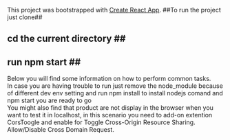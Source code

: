 This project was bootstrapped with [Create React App](https://github.com/facebookincubator/create-react-app).
##To run the project just clone##<br>
## cd the current directory ##<br>
## run npm start ##<br>

Below you will find some information on how to perform common tasks.<br>
In case you are having trouble to run just  remove the node_module because of different dev env setting and run npm install to install nodejs comand  and npm start you are ready to go <br>
You might also find that product are not display in the browser when  you want to test it in localhost, in this scenario you need to add-on extention CorsToogle and enable for Toggle Cross-Origin Resource Sharing. Allow/Disable Cross Domain Request.


